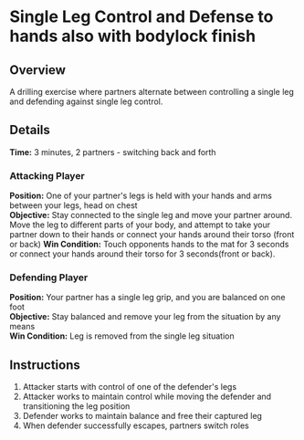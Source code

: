 # Single Leg Control and Defense to hands also with bodylock finish

## Overview
A drilling exercise where partners alternate between controlling a single leg and defending against single leg control.

## Details
**Time:** 3 minutes, 2 partners - switching back and forth

### Attacking Player
**Position:** One of your partner's legs is held with your hands and arms between your legs, head on chest  
**Objective:** Stay connected to the single leg and move your partner around. Move the leg to different parts of your body, and attempt to take your partner down to their hands or connect your hands around their torso (front or back)
**Win Condition:** Touch opponents hands to the mat for 3 seconds or connect your hands around their torso for 3 seconds(front or back).

### Defending Player
**Position:** Your partner has a single leg grip, and you are balanced on one foot  
**Objective:** Stay balanced and remove your leg from the situation by any means  
**Win Condition:** Leg is removed from the single leg situation

## Instructions
1. Attacker starts with control of one of the defender's legs
2. Attacker works to maintain control while moving the defender and transitioning the leg position
3. Defender works to maintain balance and free their captured leg
4. When defender successfully escapes, partners switch roles

